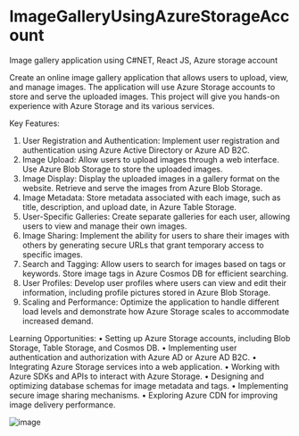 # ImageGalleryUsingAzureStorageAccount
Image gallery application using C#NET, React JS, Azure storage account

Create an online image gallery application that allows users to upload, view, and manage images. 
The application will use Azure Storage accounts to store and serve the uploaded images. 
This project will give you hands-on experience with Azure Storage and its various services.

Key Features:
1. User Registration and Authentication: Implement user registration and authentication using Azure Active Directory or Azure AD B2C.
2. Image Upload: Allow users to upload images through a web interface. Use Azure Blob Storage to store the uploaded images.
3. Image Display: Display the uploaded images in a gallery format on the website. Retrieve and serve the images from Azure Blob Storage.
4. Image Metadata: Store metadata associated with each image, such as title, description, and upload date, in Azure Table Storage.
5. User-Specific Galleries: Create separate galleries for each user, allowing users to view and manage their own images.
6. Image Sharing: Implement the ability for users to share their images with others by generating secure URLs that grant temporary access to specific images.
7. Search and Tagging: Allow users to search for images based on tags or keywords. Store image tags in Azure Cosmos DB for efficient searching.
8. User Profiles: Develop user profiles where users can view and edit their information, including profile pictures stored in Azure Blob Storage.
9. Scaling and Performance: Optimize the application to handle different load levels and demonstrate how Azure Storage scales to accommodate increased demand.

Learning Opportunities:
• Setting up Azure Storage accounts, including Blob Storage, Table Storage, and Cosmos DB.
• Implementing user authentication and authorization with Azure AD or Azure AD B2C.
• Integrating Azure Storage services into a web application.
• Working with Azure SDKs and APIs to interact with Azure Storage.
• Designing and optimizing database schemas for image metadata and tags.
• Implementing secure image sharing mechanisms.
• Exploring Azure CDN for improving image delivery performance.

![image](https://github.com/karthimca07/ImageGalleryUsingAzureStorageAccount/assets/16021736/fffb5c98-9313-4613-a4bc-ef3c9fd2c06a)
